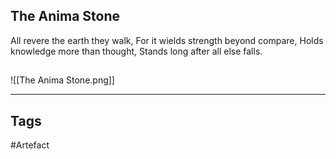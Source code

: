 ## The Anima Stone
All revere the earth they walk,
For it wields strength beyond compare,
Holds knowledge more than thought,
Stands long after all else falls.
## 
![[The Anima Stone.png]]

---
## Tags
#Artefact